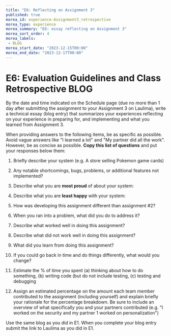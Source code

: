 ```yaml
---
title: "E6: Reflecting on Assignment 3"
published: true
morea_id: experience-Assignment3_retrospective
morea_type: experience
morea_summary: "E6: essay reflecting on Assignment 3"
morea_sort_order: 4
morea_labels:
 - BLOG
morea_start_date: "2023-12-15T00:00"
morea_end_date: "2023-12-17T00:00"
---
```


# E6: Evaluation Guidelines and Class Retrospective BLOG

By the date and time indicated on the Schedule page (due no more than 1 day after submitting the assignment to your Assignment 3 on Laulima), write a technical essay (blog entry) that summarizes your experiences reflecting on your experience in preparing for, and implementing and what you learned from Assignment 3. 

When providing answers to the following items, be as specific as possible. Avoid vague answers like "I learned a lot" and "My partner did all the work". However, be as concise as possible. **Copy this list of questions** and put your responses below them:

1. Briefly describe your system (e.g. A store selling Pokemon game cards) 
   
2. Any notable shortcomings, bugs, problems, or additional features not implemented?

3. Describe what you are **most proud** of about your system:

4. Describe what you are **least happy** with your system:

5.  How was developing this assignment different than assignment #2?

6. When you ran into a problem, what did you do to address it?

7.  Describe what worked well in doing this assignment?
   
8.  Describe what did not work well in doing this assignment?

9.  What did you learn from doing this assignment?
    
10. If you could go back in time and do things differently, what would you change? 

11. Estimate the % of time you spent (a) thinking about how to do something, (b) writing code (but do not include testing, (c) testing and debugging

12. Assign an estimated percentage on the amount each team member contributed to the assignment (including yourself) and explain briefly your rationale for the percentage breakdown. Be sure to include an overview of what specifically you and your partners contributed (e.g. "I worked on the security and my partner 1 worked on personalization")


Use the same blog as you did in E1. When you complete your blog entry submit the 
link to Laulima as you did in E1. 

